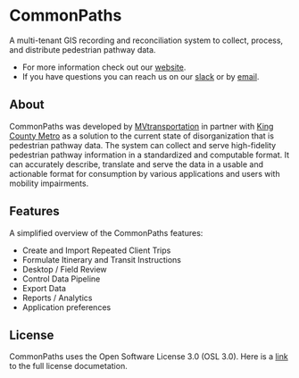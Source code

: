 # CommonPaths
A multi-tenant GIS recording and reconciliation system to collect, process, and distribute pedestrian pathway data.
* For more information check out our [website](https://commonpaths.org).
* If you have questions you can reach us on our [slack](https://app.slack.com/client/T027HG9T475/C027E9L8PRT/user_profile/U0272JE14DD) or by [email](commonpaths@outlook.com).

## About
CommonPaths was developed by [MVtransportation](https://www.mvtransit.com/) in partner with [King County Metro](https://kingcounty.gov/depts/transportation/metro.aspx?) as a solution to the current state of disorganization that is pedestrian pathway data. The system can collect and serve high-fidelity pedestrian pathway information in a standardized and computable format. It can accurately describe, translate and serve the data in a usable and actionable format for consumption by various applications and users with mobility impairments.

## Features
A simplified overview of the CommonPaths features:
* Create and Import Repeated Client Trips 
* Formulate Itinerary and Transit Instructions 
* Desktop / Field Review
* Control Data Pipeline
* Export Data
* Reports / Analytics
* Application preferences

## License 
CommonPaths uses the Open Software License 3.0 (OSL 3.0). Here is a [link](https://opensource.org/licenses/OSL-3.0) to the full license documetation. 
